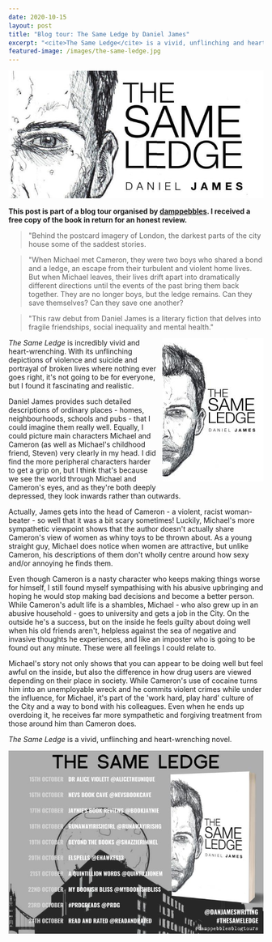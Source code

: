 ```yaml
---
date: 2020-10-15
layout: post
title: "Blog tour: The Same Ledge by Daniel James"
excerpt: "<cite>The Same Ledge</cite> is a vivid, unflinching and heart-wrenching novel."
featured-image: /images/the-same-ledge.jpg
---
```


![The Same Ledge](/images/the-same-ledge.jpg)

**This post is part of a blog tour organised by [damppebbles](https://damppebbles.com/). I received a free copy of the book in return for an honest review.**

> "Behind the postcard imagery of London, the darkest parts of the city house some of the saddest stories.

> "When Michael met Cameron, they were two boys who shared a bond and a ledge, an escape from their turbulent and violent home lives. But when Michael leaves, their lives drift apart into dramatically different directions until the events of the past bring them back together. They are no longer boys, but the ledge remains. Can they save themselves? Can they save one another?

> "This raw debut from Daniel James is a literary fiction that delves into fragile friendships, social inequality and mental health."

<img src="/images/the-same-ledge-200.jpg" alt="The Same Ledge" style="float: right; margin-bottom: 10px; margin-left: 10px;">

<cite>The Same Ledge</cite> is incredibly vivid and heart-wrenching. With its unflinching depictions of violence and suicide and portrayal of broken lives where nothing ever goes right, it's not going to be for everyone, but I found it fascinating and realistic.

Daniel James provides such detailed descriptions of ordinary places - homes, neighbourhoods, schools and pubs - that I could imagine them really well. Equally, I could picture main characters Michael and Cameron (as well as Michael's childhood friend, Steven) very clearly in my head. I did find the more peripheral characters harder to get a grip on, but I think that's because we see the world through Michael and Cameron's eyes, and as they're both deeply depressed, they look inwards rather than outwards.

Actually, James gets into the head of Cameron - a violent, racist woman-beater - so well that it was a bit scary sometimes! Luckily, Michael's more sympathetic viewpoint shows that the author doesn't actually share Cameron's view of women as whiny toys to be thrown about. As a young straight guy, Michael does notice when women are attractive, but unlike Cameron, his descriptions of them don't wholly centre around how sexy and/or annoying he finds them.

Even though Cameron is a nasty character who keeps making things worse for himself, I still found myself sympathising with his abusive upbringing and hoping he would stop making bad decisions and become a better person. While Cameron's adult life is a shambles, Michael - who also grew up in an abusive household - goes to university and gets a job in the City. On the outside he's a success, but on the inside he feels guilty about doing well when his old friends aren't, helpless against the sea of negative and invasive thoughts he experiences, and like an imposter who is going to be found out any minute. These were all feelings I could relate to.

Michael's story not only shows that you can appear to be doing well but feel awful on the inside, but also the difference in how drug users are viewed depending on their place in society. While Cameron's use of cocaine turns him into an unemployable wreck and he commits violent crimes while under the influence, for Michael, it's part of the 'work hard, play hard' culture of the City and a way to bond with his colleagues. Even when he ends up overdoing it, he receives far more sympathetic and forgiving treatment from those around him than Cameron does.

<cite>The Same Ledge</cite> is a vivid, unflinching and heart-wrenching novel.

![The Same Ledge blog tour banner](/images/the-same-ledge-banner.jpg)
